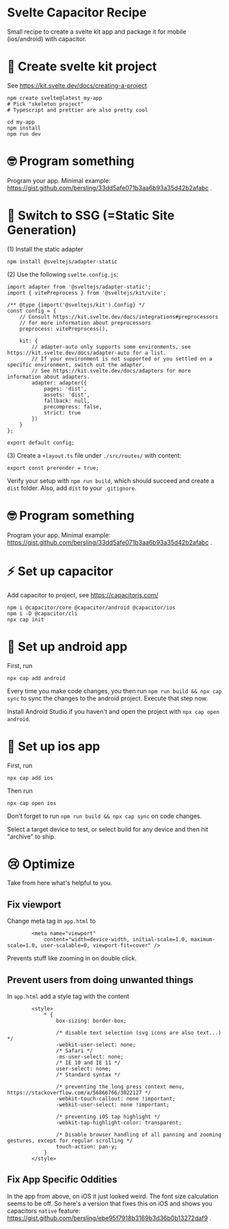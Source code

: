 # Svelte Capacitor Recipe

Small recipe to create a svelte kit app and package it for mobile (ios/android) with capacitor.

# 🚀 Create svelte kit project

See https://kit.svelte.dev/docs/creating-a-project

```
npm create svelte@latest my-app
# Pick "skeleton project"
# Typescript and prettier are also pretty cool

cd my-app
npm install
npm run dev
```

# 🤓 Program something

Program your app. Minimal example: https://gist.github.com/bersling/33dd5afe071b3aa6b93a35d42b2afabc .

# 📁 Switch to SSG (=Static Site Generation)

(1) Install the static adapter

```
npm install @sveltejs/adapter-static
```

(2) Use the following `svelte.config.js`:

```
import adapter from '@sveltejs/adapter-static';
import { vitePreprocess } from '@sveltejs/kit/vite';

/** @type {import('@sveltejs/kit').Config} */
const config = {
	// Consult https://kit.svelte.dev/docs/integrations#preprocessors
	// for more information about preprocessors
	preprocess: vitePreprocess(),

	kit: {
		// adapter-auto only supports some environments, see https://kit.svelte.dev/docs/adapter-auto for a list.
		// If your environment is not supported or you settled on a specific environment, switch out the adapter.
		// See https://kit.svelte.dev/docs/adapters for more information about adapters.
		adapter: adapter({
			pages: 'dist',
			assets: 'dist',
			fallback: null,
			precompress: false,
			strict: true
		})
	}
};

export default config;
```

(3) Create a `+layout.ts` file under `./src/routes/` with content:

```
export const prerender = true;
```

Verify your setup with `npm run build`, which should succeed and create a `dist` folder. Also, add `dist` to your `.gitignore`.

# 🤓 Program something

Program your app. Minimal example: https://gist.github.com/bersling/33dd5afe071b3aa6b93a35d42b2afabc .

# ⚡ Set up capacitor

Add capacitor to project, see https://capacitorjs.com/

```
npm i @capacitor/core @capacitor/android @capacitor/ios
npm i -D @capacitor/cli
npx cap init
```

# 🤖 Set up android app

First, run

```
npx cap add android
```

Every time you make code changes, you then run `npm run build && npx cap sync` to sync the changes to the android project. Execute that step now.

Install Android Studio if you haven't and open the project with `npx cap open android`.

#  Set up ios app

First, run

```
npx cap add ios
```

Then run

```
npx cap open ios
```

Don't forget to run `npm run build && npx cap sync` on code changes.

Select a target device to test, or select build for any device and then hit "archive" to ship.

# 😢 Optimize

Take from here what's helpful to you.

## Fix viewport

Change meta tag in `app.html` to

```
		<meta name="viewport"
			content="width=device-width, initial-scale=1.0, maximum-scale=1.0, user-scalable=0, viewport-fit=cover" />
```

Prevents stuff like zooming in on double click.

## Prevent users from doing unwanted things

In `app.html` add a style tag with the content

```
		<style>
			* {
				box-sizing: border-box;

				/* disable text selection (svg icons are also text...) */
				-webkit-user-select: none;
				/* Safari */
				-ms-user-select: none;
				/* IE 10 and IE 11 */
				user-select: none;
				/* Standard syntax */

				/* preventing the long press context menu, https://stackoverflow.com/a/56866766/3022127 */
				-webkit-touch-callout: none !important;
				-webkit-user-select: none !important;

				/* preventing iOS tap highlight */
				-webkit-tap-highlight-color: transparent;

				/* Disable browser handling of all panning and zooming gestures, except for regular scrolling */
				touch-action: pan-y;
			}
		</style>
```

## Fix App Specific Oddities

In the app from above, on iOS it just looked weird. The font size calculation seems to be off. So here's a version that fixes this on iOS and shows you capacitors `native` feature: https://gist.github.com/bersling/ebe95f7918b3169b3d36b0b13272daf9 .
